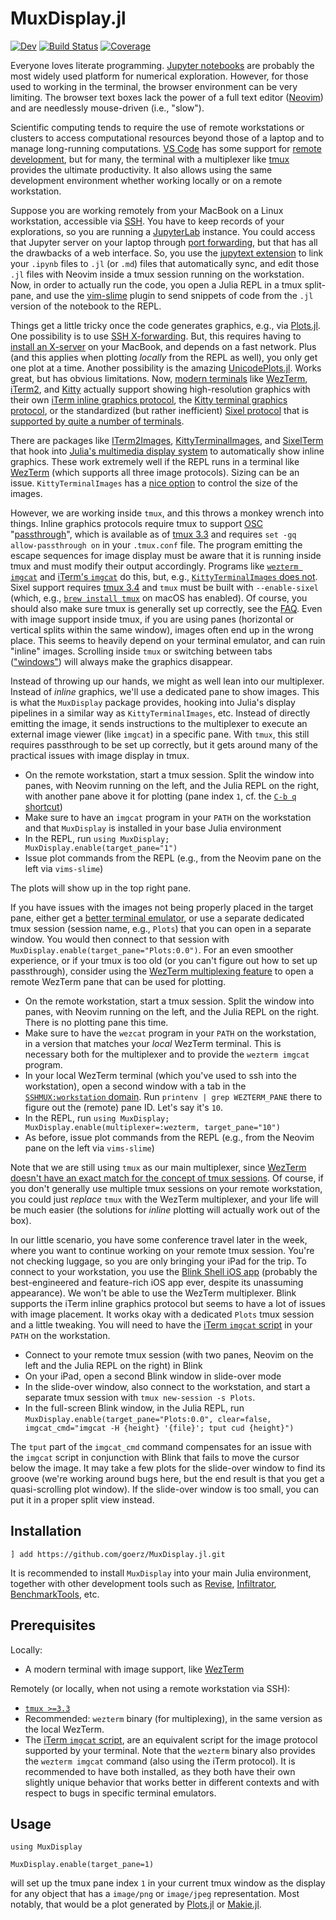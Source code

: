 # MuxDisplay.jl

[![Dev](https://img.shields.io/badge/docs-dev-blue.svg)](https://goerz.github.io/MuxDisplay.jl/dev/)
[![Build Status](https://github.com/goerz/MuxDisplay.jl/workflows/CI/badge.svg)](https://github.com/goerz/MuxDisplay.jl/actions)
[![Coverage](https://codecov.io/gh/goerz/MuxDisplay.jl/branch/master/graph/badge.svg)](https://codecov.io/gh/goerz/MuxDisplay.jl)

Everyone loves literate programming. [Jupyter notebooks](https://jupyter.org) are probably the most widely used platform for numerical exploration. However, for those used to working in the terminal, the browser environment can be very limiting. The browser text boxes lack the power of a full text editor ([Neovim](https://neovim.io)) and are needlessly mouse-driven (i.e., "slow").

Scientific computing tends to require the use of remote workstations or clusters to access computational resources beyond those of a laptop and to manage long-running computations. [VS Code](https://code.visualstudio.com) has some support for [remote development](https://code.visualstudio.com/docs/remote/remote-overview), but for many, the terminal with a multiplexer like [tmux](https://github.com/tmux/tmux/wiki) provides the ultimate productivity. It also allows using the same development environment whether working locally or on a remote workstation.

Suppose you are working remotely from your MacBook on a Linux workstation, accessible via [SSH](https://www.cloudflare.com/learning/access-management/what-is-ssh/). You have to keep records of your explorations, so you are running a [JupyterLab](https://jupyterlab.readthedocs.io) instance. You could access that Jupyter server on your laptop through [port forwarding](https://igb.mit.edu/mini-courses/advanced-utilization-of-igb-computational-resources/ssh-port-forwarding/ssh-port-forwarding-jupyter-notebooks), but that has all the drawbacks of a web interface. So, you use the [jupytext extension](https://jupytext.readthedocs.io) to link your `.ipynb` files to `.jl` (or `.md`) files that automatically sync, and edit those `.jl` files with Neovim inside a tmux session running on the workstation. Now, in order to actually run the code, you open a Julia REPL in a tmux split-pane, and use the [vim-slime](https://github.com/jpalardy/vim-slime) plugin to send snippets of code from the `.jl` version of the notebook to the REPL.

Things get a little tricky once the code generates graphics, e.g., via [Plots.jl](https://github.com/JuliaPlots/Plots.jl). One possibility is to use [SSH X-forwarding](https://unix.stackexchange.com/questions/12755/). But, this requires having to [install an X-server](https://www.xquartz.org) on your MacBook, and depends on a fast network. Plus (and this applies when plotting _locally_ from the REPL as well), you only get one plot at a time. Another possibility is the amazing [UnicodePlots.jl](https://github.com/JuliaPlots/UnicodePlots.jl). Works great, but has obvious limitations. Now, [modern terminals](https://www.youtube.com/watch?v=9DgQqDnYNyQ) like [WezTerm](https://wezfurlong.org/wezterm/index.html), [iTerm2](https://iterm2.com/), and [Kitty](https://sw.kovidgoyal.net/kitty/) actually support showing high-resolution graphics with their own [iTerm inline graphics protocol](https://iterm2.com/documentation-images.html), the [Kitty terminal graphics protocol](https://sw.kovidgoyal.net/kitty/graphics-protocol/), or the standardized (but rather inefficient) [Sixel protocol](https://en.wikipedia.org/wiki/Sixel) that is [supported by quite a number of terminals](https://www.arewesixelyet.com).

There are packages like [ITerm2Images](https://github.com/eschnett/ITerm2Images.jl), [KittyTerminalImages](https://github.com/simonschoelly/KittyTerminalImages.jl), and [SixelTerm](https://github.com/eschnett/SixelTerm.jl) that hook into [Julia's multimedia display system](https://docs.julialang.org/en/v1/base/io-network/#Multimedia-I/O) to automatically show inline graphics. These work extremely well if the REPL runs in a terminal like [WezTerm](https://wezfurlong.org/wezterm/index.html) (which supports all three image protocols). Sizing can be an issue. `KittyTerminalImages` has a [nice option](https://github.com/simonschoelly/KittyTerminalImages.jl?tab=readme-ov-file#setting-the-scale) to control the size of the images.

However, we are working inside `tmux`, and this throws a monkey wrench into things. Inline graphics protocols require tmux to support [OSC](https://en.wikipedia.org/wiki/ANSI_escape_code#OSC_(Operating_System_Command)_sequences) "[passthrough](https://github.com/tmux/tmux/wiki/FAQ#what-is-the-passthrough-escape-sequence-and-how-do-i-use-it)", which is available as of [tmux 3.3](https://github.com/tmux/tmux/releases/tag/3.3) and requires `set -gq allow-passthrough on` in your `.tmux.conf` file. The program emitting the escape sequences for image display must be aware that it is running inside tmux and must modify their output accordingly. Programs like [`wezterm imgcat`](https://wezfurlong.org/wezterm/cli/imgcat.html) and [iTerm's `imgcat`](https://iterm2.com/utilities/imgcat) do this, but, e.g., [`KittyTerminalImages` does not](https://github.com/simonschoelly/KittyTerminalImages.jl?tab=readme-ov-file#todo-list). Sixel support requires [tmux 3.4](https://github.com/tmux/tmux/releases/tag/3.4) and `tmux` must be built with `--enable-sixel` (which, e.g., [`brew install tmux`](https://formulae.brew.sh/formula/tmux) on macOS has enabled). Of course, you should also make sure tmux is generally set up correctly, see the [FAQ](https://github.com/tmux/tmux/wiki/FAQ). Even with image support inside tmux, if you are using panes (horizontal or vertical splits within the same window), images often end up in the wrong place. This seems to heavily depend on your terminal emulator, and can ruin "inline" images. Scrolling inside `tmux` or switching between tabs (["windows"](https://github.com/tmux/tmux/wiki/Getting-Started#sessions-windows-and-panes)) will always make the graphics disappear.

Instead of throwing up our hands, we might as well lean into our multiplexer. Instead of *inline* graphics, we'll use a dedicated pane to show images. This is what the `MuxDisplay` package provides, hooking into Julia's display pipelines in a similar way as `KittyTerminalImages`, etc. Instead of directly emitting the image, it sends instructions to the multiplexer to execute an external image viewer (like `imgcat`) in a specific pane. With `tmux`, this still requires passthrough to be set up correctly, but it gets around many of the practical issues with image display in tmux.

* On the remote workstation, start a tmux session. Split the window into panes, with Neovim running on the left, and the Julia REPL on the right, with another pane above it for plotting (pane index `1`, cf. the [`C-b q` shortcut](https://github.com/tmux/tmux/wiki/Getting-Started#changing-the-active-pane))
* Make sure to have an `imgcat` program in your `PATH` on the workstation and that `MuxDisplay` is installed in your base Julia environment
* In the REPL, run `using MuxDisplay; MuxDisplay.enable(target_pane="1")`
* Issue plot commands from the REPL (e.g., from the Neovim pane on the left via `vims-slime`)

The plots will show up in the top right pane.

If you have issues with the images not being properly placed in the target pane, either get a [better terminal emulator](https://wezfurlong.org/wezterm/), or use a separate dedicated tmux session (session name, e.g., `Plots`) that you can open in a separate window. You would then connect to that session with `MuxDisplay.enable(target_pane="Plots:0.0")`. For an even smoother experience, or if your tmux is too old (or you can't figure out how to set up passthrough), consider using the [WezTerm multiplexing feature](https://wezfurlong.org/wezterm/multiplexing.html) to open a remote WezTerm pane that can be used for plotting.

* On the remote workstation, start a tmux session. Split the window into panes, with Neovim running on the left, and the Julia REPL on the right. There is no plotting pane this time.
* Make sure to have the `wezcat` program in your `PATH` on the workstation, in a version that matches your _local_ WezTerm terminal. This is necessary both for the multiplexer and to provide the `wezterm imgcat` program.
* In your local WezTerm terminal (which you've used to ssh into the workstation), open a second window with a tab in the [`SSHMUX:workstation` domain](https://wezfurlong.org/wezterm/multiplexing.html#ssh-domains). Run `printenv | grep WEZTERM_PANE` there to figure out the (remote) pane ID. Let's say it's `10`.
* In the REPL, run `using MuxDisplay; MuxDisplay.enable(multiplexer=:wezterm, target_pane="10")`
* As before, issue plot commands from the REPL (e.g., from the Neovim pane on the left via `vims-slime`)

Note that we are still using `tmux` as our main multiplexer, since [WezTerm doesn't have an exact match for the concept of tmux sessions](https://wezfurlong.org/wezterm/recipes/workspaces.html). Of course, if you don't generally use multiple tmux sessions on your remote workstation, you could just _replace_ `tmux` with the WezTerm multiplexer, and your life will be much easier (the solutions for _inline_ plotting will actually work out of the box).

In our little scenario, you have some conference travel later in the week, where you want to continue working on your remote tmux session. You're not checking luggage, so you are only bringing your iPad for the trip. To connect to your workstation, you use the [Blink Shell iOS app](https://blink.sh) (probably the best-engineered and feature-rich iOS app ever, despite its unassuming appearance). We won't be able to use the WezTerm multiplexer. Blink supports the iTerm inline graphics protocol but seems to have a lot of issues with image placement. It works okay with a dedicated `Plots` tmux session and a little tweaking. You will need to have the [iTerm `imgcat` script](https://iterm2.com/utilities/imgcat) in your `PATH` on the workstation.

* Connect to your remote tmux session (with two panes, Neovim on the left and the Julia REPL on the right) in Blink
* On your iPad, open a second Blink window in slide-over mode
* In the slide-over window, also connect to the workstation, and start a separate tmux session with `tmux new-session -s Plots`.
* In the full-screen Blink window, in the Julia REPL, run `MuxDisplay.enable(target_pane="Plots:0.0", clear=false, imgcat_cmd="imgcat -H {height} '{file}'; tput cud {height}")`

The `tput` part of the `imgcat_cmd` command compensates for an issue with the `imgcat` script in conjunction with Blink that fails to move the cursor below the image. It may take a few plots for the slide-over window to find its groove (we're working around bugs here, but the end result is that you get a quasi-scrolling plot window). If the slide-over window is too small, you can put it in a proper split view instead.



## Installation

```
] add https://github.com/goerz/MuxDisplay.jl.git
```

It is recommended to install `MuxDisplay` into your main Julia environment, together with other development tools such as [Revise](https://github.com/timholy/Revise.jl), [Infiltrator](https://github.com/JuliaDebug/Infiltrator.jl), [BenchmarkTools](https://github.com/JuliaCI/BenchmarkTools.jl), etc.


## Prerequisites

Locally:

* A modern terminal with image support, like [WezTerm](https://wezfurlong.org/wezterm/index.html)


Remotely (or locally, when not using a remote workstation via SSH):

* [`tmux >=3.3`](https://github.com/tmux/tmux)
* Recommended: `wezterm` binary (for multiplexing), in the same version as the local WezTerm.
* The [iTerm `imgcat` script](https://iterm2.com/utilities/imgcat), are an equivalent script for the image protocol supported by your terminal. Note that the `wezterm` binary also provides the `wezterm imgcat` command (also using the iTerm protocol). It is recommended to have both installed, as they both have their own slightly unique behavior that works better in different contexts and with respect to bugs in specific terminal emulators.

## Usage

```
using MuxDisplay

MuxDisplay.enable(target_pane=1)
```

will set up the tmux pane index `1` in your current tmux window as the display for any object that has a `image/png` or `image/jpeg` representation. Most notably, that would be a plot generated by [Plots.jl](https://docs.juliaplots.org/) or [Makie.jl](https://docs.makie.org/).
